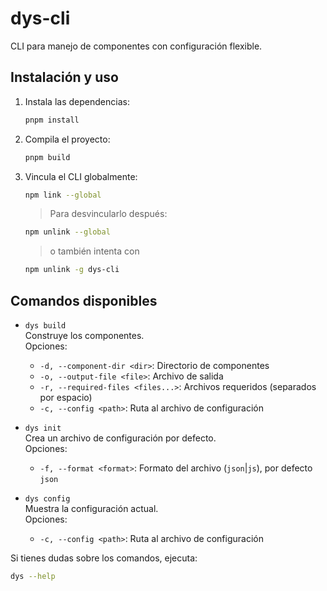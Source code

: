 # dys-cli

CLI para manejo de componentes con configuración flexible.

## Instalación y uso

1. Instala las dependencias:
   ```bash
   pnpm install
   ```

2. Compila el proyecto:
   ```bash
   pnpm build
   ```

3. Vincula el CLI globalmente:
   ```bash
   npm link --global
   ```

   > Para desvincularlo después:
   ```bash
   npm unlink --global
   ```
   > o también intenta con
   ```bash
   npm unlink -g dys-cli
   ```

## Comandos disponibles

- `dys build`  
  Construye los componentes.  
  Opciones:
  - `-d, --component-dir <dir>`: Directorio de componentes
  - `-o, --output-file <file>`: Archivo de salida
  - `-r, --required-files <files...>`: Archivos requeridos (separados por espacio)
  - `-c, --config <path>`: Ruta al archivo de configuración

- `dys init`  
  Crea un archivo de configuración por defecto.  
  Opciones:
  - `-f, --format <format>`: Formato del archivo (`json`|`js`), por defecto `json`

- `dys config`  
  Muestra la configuración actual.  
  Opciones:
  - `-c, --config <path>`: Ruta al archivo de configuración

Si tienes dudas sobre los comandos, ejecuta:
```bash
dys --help
```
